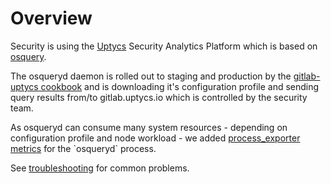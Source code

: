# Overview

Security is using the [Uptycs](https://www.uptycs.com/) Security Analytics Platform which is based on [osquery](https://osquery.io/).

The osqueryd daemon is rolled out to staging and production by the [gitlab-uptycs cookbook](https://gitlab.com/gitlab-cookbooks/gitlab-uptycs) and is downloading it's configuration profile and sending query results from/to gitlab.uptycs.io which is controlled by the security team.

As osqueryd can consume many system resources - depending on configuration profile and node workload - we added [process_exporter metrics](https://prometheus.gprd.gitlab.net/graph?g0.range_input=30m&g0.expr=rate(namedprocess_namegroup_cpu_user_seconds_total%7Bgroupname%3D%22osqueryd%22%7D%5B5m%5D)&g0.tab=0) for the `osqueryd` process.

See [troubleshooting](../troubleshooting/uptycs_osqueryd.md) for common problems.